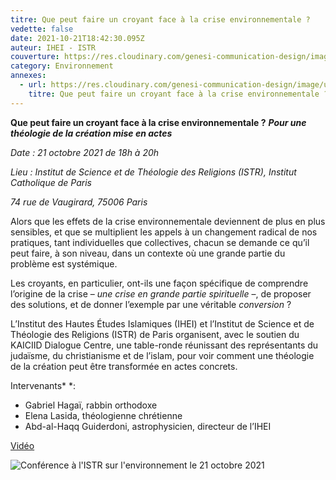 ```yaml
---
titre: Que peut faire un croyant face à la crise environnementale ?
vedette: false
date: 2021-10-21T18:42:30.095Z
auteur: IHEI - ISTR
couverture: https://res.cloudinary.com/genesi-communication-design/image/upload/v1634333946/ISTR_table_ronde_Paris_oct._2021_shwcay.png
category: Environnement
annexes:
  - url: https://res.cloudinary.com/genesi-communication-design/image/upload/v1634333946/ISTR_table_ronde_Paris_oct._2021_shwcay.png
    titre: Que peut faire un croyant face à la crise environnementale ?
---
```

**Que peut faire un croyant face à la crise environnementale&nbsp;?**
***Pour une théologie de la création mise en actes***

*Date&nbsp;: 21 octobre 2021 de 18h à 20h*

*Lieu&nbsp;: Institut de Science et de Théologie des Religions (ISTR), Institut Catholique de Paris*

*74 rue de Vaugirard, 75006 Paris*

Alors que les effets de la crise environnementale deviennent de plus en plus sensibles, et que se multiplient les appels à un changement radical de nos pratiques, tant individuelles que collectives, chacun se demande ce qu’il peut faire, à son niveau, dans un contexte où une grande partie du problème est systémique.

Les croyants, en particulier, ont-ils une façon spécifique de comprendre l’origine de la crise –*&nbsp;*une crise en grande partie spirituelle*&nbsp;*–, de proposer des solutions, et de donner l’exemple par une véritable *conversion&nbsp;*?

L’Institut des Hautes Études Islamiques (IHEI) et l’Institut de Science et de Théologie des Religions (ISTR) de Paris organisent, avec le soutien du KAICIID Dialogue Centre, une table-ronde réunissant des représentants du judaïsme, du christianisme et de l’islam, pour voir comment une théologie de la création peut être transformée en actes concrets.

Intervenants*&nbsp;*:

* Gabriel Hagaï, rabbin orthodoxe
* Elena Lasida, théologienne chrétienne
* Abd-al-Haqq Guiderdoni, astrophysicien, directeur de l’IHEI

[Vidéo](https://www.youtube.com/watch?v=SBqaedLVY6Y&list=PL8SfYzzX-i3mkGbTu8i3NQImIy736sDWb)

![](https://res.cloudinary.com/genesi-communication-design/image/upload/v1635835211/ISTR_211021_fo0d5p.png "Conférence à l'ISTR sur l'environnement le 21 octobre 2021")